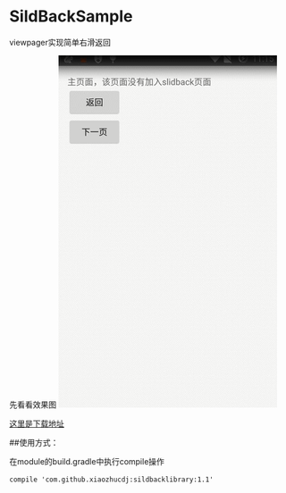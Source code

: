 # SildBackSample
viewpager实现简单右滑返回

先看看效果图
![这里写图片描述](https://github.com/xiaozhucdj/SildBackSample/blob/master/art/GIF.gif)


[这里是下载地址](https://github.com/xiaozhucdj/SildBackSample/blob/master/art/sample-debug.apk)



##使用方式：

在module的build.gradle中执行compile操作
```
compile 'com.github.xiaozhucdj:sildbacklibrary:1.1'
```





